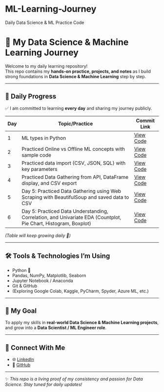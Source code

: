 
# ML-Learning-Journey

Daily Data Science &amp; ML Practice Code


# 🚀 My Data Science & Machine Learning Journey  

Welcome to my daily learning repository!  
This repo contains my **hands-on practice, projects, and notes** as I build strong foundations in **Data Science & Machine Learning** step by step.  

---

## 📅 Daily Progress  

✅ I am committed to learning **every day** and sharing my journey publicly.  

| Day | Topic/Practice | Commit Link |
|-----|----------------|-------------|
| 1 | ML types in Python | [View Code](./Day1) |
| 2 | Practiced Online vs Offline ML concepts with sample code | [View Code](./Day2) |
| 3 | Practiced data import (CSV, JSON, SQL) with key parameters | [View Code](./Day3) |
| 4 | Practiced Data Gathering from API, DataFrame display, and CSV export | [View Code](./Day4) |
| 5 | Day 5: Practiced Data Gathering using Web Scraping with BeautifulSoup and saved data to CSV| [View Code](./Day5) |
| 6 | Day 5: Practiced Data Understanding, Correlation, and Univariate EDA (Countplot, Pie Chart, Histogram, Boxplot)| [View Code](./Day6) |



*(Table will keep growing daily 🚀)*  

---

## 🛠️ Tools & Technologies I’m Using  
- Python 🐍  
- Pandas, NumPy, Matplotlib, Seaborn  
- Jupyter Notebook / Anaconda  
- Git & GitHub  
- (Exploring Google Colab, Kaggle, PyCharm, Spyder, Azure ML, etc.)  

---

## 🎯 My Goal  
To apply my skills in **real-world Data Science & Machine Learning projects**,  
and grow into a **Data Scientist / ML Engineer role**.  

---

## 🔗 Connect With Me  
- 🌐 [LinkedIn](https://www.linkedin.com/in/johnk0008/)  
- 📂 [GitHub](https://github.com/Johnk0008)  

---

✨ *This repo is a living proof of my consistency and passion for Data Science. Stay tuned for daily updates!*  
